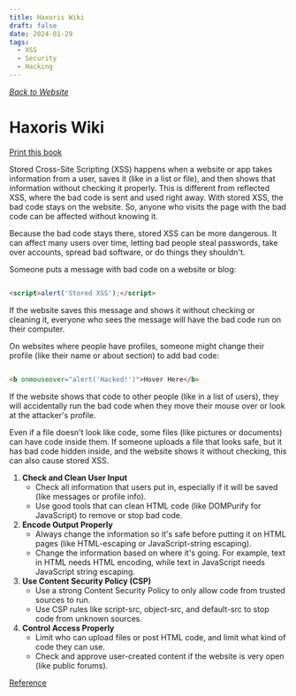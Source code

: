 ```yaml
---
title: Haxoris Wiki
draft: false
date: 2024-01-29
tags:
  - XSS
  - Security
  - Hacking
---
```


[_Back to Website_](https://haxoris.com/ "Back to Website")

# Haxoris Wiki

[Print this book](https://haxoris.com/haxoris-wiki/print.html "Print this book")

Stored Cross-Site Scripting (XSS) happens when a website or app takes information from a user, saves it (like in a list or file), and then shows that information without checking it properly. This is different from reflected XSS, where the bad code is sent and used right away. With stored XSS, the bad code stays on the website. So, anyone who visits the page with the bad code can be affected without knowing it.

Because the bad code stays there, stored XSS can be more dangerous. It can affect many users over time, letting bad people steal passwords, take over accounts, spread bad software, or do things they shouldn't.

Someone puts a message with bad code on a website or blog:

```html hljs xml

<script>alert('Stored XSS');</script>

```

If the website saves this message and shows it without checking or cleaning it, everyone who sees the message will have the bad code run on their computer.

On websites where people have profiles, someone might change their profile (like their name or about section) to add bad code:

```html hljs xml

<b onmouseover="alert('Hacked!')">Hover Here</b>

```

If the website shows that code to other people (like in a list of users), they will accidentally run the bad code when they move their mouse over or look at the attacker's profile.

Even if a file doesn't look like code, some files (like pictures or documents) can have code inside them. If someone uploads a file that looks safe, but it has bad code hidden inside, and the website shows it without checking, this can also cause stored XSS.

1. **Check and Clean User Input**
   - Check all information that users put in, especially if it will be saved (like messages or profile info).
   - Use good tools that can clean HTML code (like DOMPurify for JavaScript) to remove or stop bad code.
2. **Encode Output Properly**
   - Always change the information so it's safe before putting it on HTML pages (like HTML-escaping or JavaScript-string escaping).
   - Change the information based on where it's going. For example, text in HTML needs HTML encoding, while text in JavaScript needs JavaScript string escaping.
3. **Use Content Security Policy (CSP)**
   - Use a strong Content Security Policy to only allow code from trusted sources to run.
   - Use CSP rules like script-src, object-src, and default-src to stop code from unknown sources.
4. **Control Access Properly**
   - Limit who can upload files or post HTML code, and limit what kind of code they can use.
   - Check and approve user-created content if the website is very open (like public forums).

[Reference](https://haxoris.com/haxoris-wiki/stored-cross-site-scripting-xss.html)
